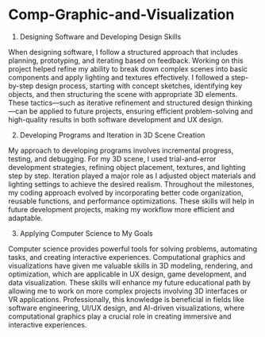 # Comp-Graphic-and-Visualization

1. Designing Software and Developing Design Skills

When designing software, I follow a structured approach that includes planning, prototyping, and iterating based on feedback.  Working on this project helped refine my ability to break down complex scenes into basic components and apply lighting and textures effectively.  I followed a step-by-step design process, starting with concept sketches, identifying key objects, and then structuring the scene with appropriate 3D elements.  These tactics—such as iterative refinement and structured design thinking—can be applied to future projects, ensuring efficient problem-solving and high-quality results in both software development and UX design.

2. Developing Programs and Iteration in 3D Scene Creation

My approach to developing programs involves incremental progress, testing, and debugging.  For my 3D scene, I used trial-and-error development strategies, refining object placement, textures, and lighting step by step.  Iteration played a major role as I adjusted object materials and lighting settings to achieve the desired realism.  Throughout the milestones, my coding approach evolved by incorporating better code organization, reusable functions, and performance optimizations.  These skills will help in future development projects, making my workflow more efficient and adaptable.

3. Applying Computer Science to My Goals
   
Computer science provides powerful tools for solving problems, automating tasks, and creating interactive experiences.  Computational graphics and visualizations have given me valuable skills in 3D modeling, rendering, and optimization, which are applicable in UX design, game development, and data visualization.  These skills will enhance my future educational path by allowing me to work on more complex projects involving 3D interfaces or VR applications.  Professionally, this knowledge is beneficial in fields like software engineering, UI/UX design, and AI-driven visualizations, where computational graphics play a crucial role in creating immersive and interactive experiences.
